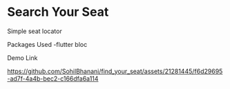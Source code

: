 # Search Your Seat
Simple seat locator

Packages Used
-flutter bloc

Demo Link

https://github.com/SohilBhanani/find_your_seat/assets/21281445/f6d29695-ad7f-4a4b-bec2-c166dfa6a114




